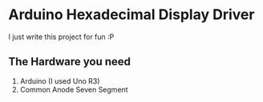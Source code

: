 # Arduino Hexadecimal Display Driver

I just write this project for fun :P

## The Hardware you need 

1. Arduino (I used Uno R3) 
2. Common Anode Seven Segment
